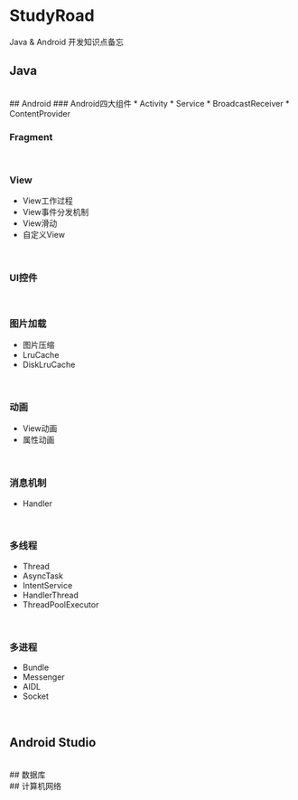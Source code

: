 # StudyRoad
Java &amp; Android 开发知识点备忘

## Java
<br>
## Android
### Android四大组件
* Activity
* Service
* BroadcastReceiver
* ContentProvider
<br>

### Fragment
<br>

### View
* View工作过程
* View事件分发机制
* View滑动
* 自定义View
<br>

### UI控件
<br>

### 图片加载
* 图片压缩
* LruCache
* DiskLruCache
<br>

### 动画
* View动画
* 属性动画
<br>

### 消息机制
* Handler
<br>

### 多线程
* Thread
* AsyncTask
* IntentService
* HandlerThread
* ThreadPoolExecutor
<br>

### 多进程
* Bundle
* Messenger
* AIDL
* Socket
<br>

## Android Studio
<br>
## 数据库
<br>
## 计算机网络
